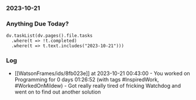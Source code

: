 ### 2023-10-21

### Anything Due Today?
```dataviewjs
dv.taskList(dv.pages().file.tasks 
  .where(t => !t.completed)
  .where(t => t.text.includes("2023-10-21")))
```
### Log

- [[WatsonFrames/ids/8fb023e]] at 2023-10-21 00:43:00
      - You worked on Programming for 0 days 01:26:52 (with tags #InspiredWork, #WorkedOnMildew)
	  - Got really really tired of fricking Watchdog and went on to find out another solution
